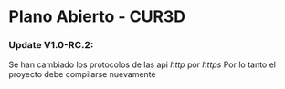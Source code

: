 # Plano Abierto - CUR3D
### Update V1.0-RC.2:

Se han cambiado los protocolos de las api *http* por *https*
Por lo tanto el proyecto debe compilarse nuevamente

